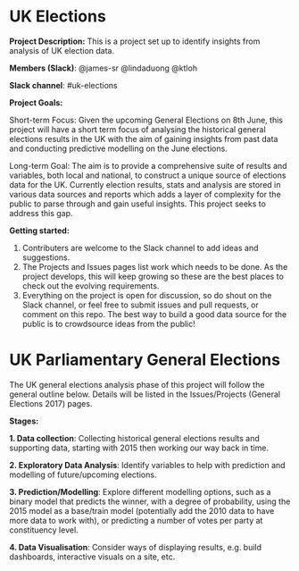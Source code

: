 # UK Elections

**Project Description:** This is a project set up to identify insights from analysis of UK election data.

**Members (Slack)**: 
@james-sr
@lindaduong
@ktloh

**Slack channel**: #uk-elections

**Project Goals:**

Short-term Focus: 
Given the upcoming General Elections on 8th June, this project will have a short term focus of analysing the historical general elections results in the UK with the aim of gaining insights from past data and conducting predictive modelling on the June elections.

Long-term Goal:
The aim is to provide a comprehensive suite of results and variables, both local and national, to construct a unique source of elections data for the UK. Currently election results, stats and analysis are stored in various data sources and reports which adds a layer of complexity for the public to parse through and gain useful insights. This project seeks to address this gap.

**Getting started:** 

1. Contributers are welcome to the Slack channel to add ideas and suggestions.
2. The Projects and Issues pages list work which needs to be done. As the project develops, this will keep growing so these are the best places to check out the evolving requirements. 
3. Everything on the project is open for discussion, so do shout on the Slack channel, or feel free to submit issues and pull requests, or comment on this repo. The best way to build a good data source for the public is to crowdsource ideas from the public!

# **UK Parliamentary General Elections**

The UK general elections analysis phase of this project will follow the general outline below. Details will be listed in the Issues/Projects (General Elections 2017) pages.

**Stages:**

**1. Data collection**: Collecting historical general elections results and supporting data, starting with 2015 then working our way back in time.

**2. Exploratory Data Analysis**: Identify variables to help with prediction and modelling of future/upcoming elections.

**3. Prediction/Modelling**: Explore different modelling options, such as a binary model that predicts the winner, with a degree of probability, using the 2015 model as a base/train model (potentially add the 2010 data to have more data to work with), or predicting a number of votes per party at constituency level.

**4. Data Visualisation**: Consider ways of displaying results, e.g. build dashboards, interactive visuals on a site, etc.



